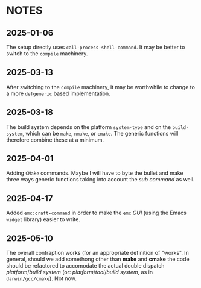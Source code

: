 # NOTES

## 2025-01-06

The setup directly uses `call-process-shell-command`.  It may be
better to switch to the `compile` machinery.


## 2025-03-13

After switching to the `compile` machinery, it may be worthwhile to
change to a more `defgeneric` based implementation.


## 2025-03-18

The build system depends on the platform `system-type` and on the
`build-system`, which can be `make`, `nmake`, or `cmake`.
The generic functions will therefore combine these at a minimum.


## 2025-04-01

Adding `CMake` commands.  Maybe I will have to byte the bullet and
make three ways generic functions taking into account the *sub
command* as well.


## 2025-04-17

Added `emc:craft-command` in order to make the `emc` *GUI* (using the
Emacs `widget` library) easier to write.


## 2025-05-10

The overall contraption works (for an appropriate definition of
"works".  In general, should we add somethong other than **make** and
**cmake** the code should be refactored to accomodate the actual
double dispatch *platform*/*build system* (or:
*platform*/*tool*/*build system*, as in `darwin/gcc/cmake`).  Not now.

